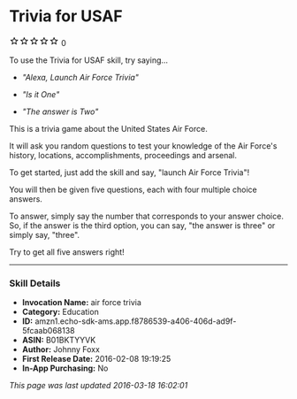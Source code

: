 # Trivia for USAF
![0 stars](../../../images/ic_star_border_black_18dp_1x.png)![0 stars](../../../images/ic_star_border_black_18dp_1x.png)![0 stars](../../../images/ic_star_border_black_18dp_1x.png)![0 stars](../../../images/ic_star_border_black_18dp_1x.png)![0 stars](../../../images/ic_star_border_black_18dp_1x.png) 0

To use the Trivia for USAF skill, try saying...

* *"Alexa, Launch Air Force Trivia"*

* *"Is it One"*

* *"The answer is Two"*

This is a trivia game about the United States Air Force.

It will ask you random questions to test your knowledge of the Air Force's history, locations, accomplishments, proceedings and arsenal.

To get started, just add the skill and say, "launch Air Force Trivia"!

You will then be given five questions, each with four multiple choice answers.

To answer, simply say the number that corresponds to your answer choice. So, if the answer is the third option, you can say, "the answer is three" or simply say, "three".

Try to get all five answers right!

***

### Skill Details

* **Invocation Name:** air force trivia
* **Category:** Education
* **ID:** amzn1.echo-sdk-ams.app.f8786539-a406-406d-ad9f-5fcaab068138
* **ASIN:** B01BKTYYVK
* **Author:** Johnny Foxx
* **First Release Date:** 2016-02-08 19:19:25
* **In-App Purchasing:** No

*This page was last updated 2016-03-18 16:02:01*
